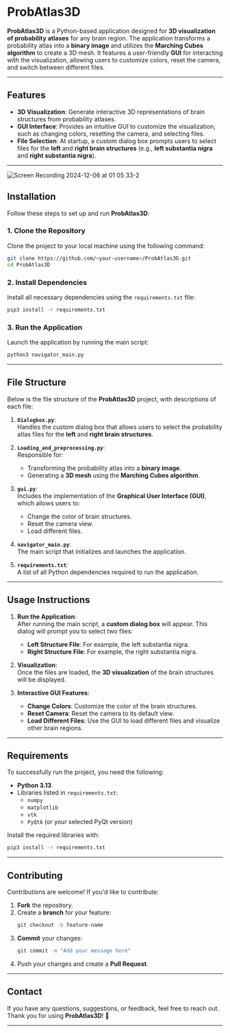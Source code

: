 # **ProbAtlas3D**

**ProbAtlas3D** is a Python-based application designed for **3D visualization of probability atlases** for any brain region. The application transforms a probability atlas into a **binary image** and utilizes the **Marching Cubes algorithm** to create a 3D mesh. It features a user-friendly **GUI** for interacting with the visualization, allowing users to customize colors, reset the camera, and switch between different files.

---

## **Features**

- **3D Visualization**: Generate interactive 3D representations of brain structures from probability atlases.
- **GUI Interface**: Provides an intuitive GUI to customize the visualization, such as changing colors, resetting the camera, and selecting files.
- **File Selection**: At startup, a custom dialog box prompts users to select files for the **left** and **right brain structures** (e.g., **left substantia nigra** and **right substantia nigra**).

---
![Screen Recording 2024-12-06 at 01 05 33-2](https://github.com/user-attachments/assets/6b25a0f7-829d-4bca-a41f-e84f012e18d8)


## **Installation**

Follow these steps to set up and run **ProbAtlas3D**:

### **1. Clone the Repository**
Clone the project to your local machine using the following command:
```bash
git clone https://github.com/<your-username>/ProbAtlas3D.git
cd ProbAtlas3D
```

### **2. Install Dependencies**
Install all necessary dependencies using the `requirements.txt` file:
```bash
pip3 install -r requirements.txt
```

### **3. Run the Application**
Launch the application by running the main script:
```bash
python3 navigator_main.py
```

---

## **File Structure**

Below is the file structure of the **ProbAtlas3D** project, with descriptions of each file:

1. **`Dialogbox.py`**:  
   Handles the custom dialog box that allows users to select the probability atlas files for the **left** and **right brain structures**.

2. **`Loading_and_preprocessing.py`**:  
   Responsible for:
   - Transforming the probability atlas into a **binary image**.
   - Generating a **3D mesh** using the **Marching Cubes algorithm**.

3. **`gui.py`**:  
   Includes the implementation of the **Graphical User Interface (GUI)**, which allows users to:
   - Change the color of brain structures.
   - Reset the camera view.
   - Load different files.

4. **`navigator_main.py`**:  
   The main script that initializes and launches the application.

5. **`requirements.txt`**:  
   A list of all Python dependencies required to run the application.

---

## **Usage Instructions**

1. **Run the Application**:  
   After running the main script, a **custom dialog box** will appear. This dialog will prompt you to select two files:  
   - **Left Structure File**: For example, the left substantia nigra.  
   - **Right Structure File**: For example, the right substantia nigra.  

2. **Visualization**:  
   Once the files are loaded, the **3D visualization** of the brain structures will be displayed.

3. **Interactive GUI Features**:  
   - **Change Colors**: Customize the color of the brain structures.  
   - **Reset Camera**: Reset the camera to its default view.  
   - **Load Different Files**: Use the GUI to load different files and visualize other brain regions.

---

## **Requirements**

To successfully run the project, you need the following:

- **Python 3.13**  
- Libraries listed in `requirements.txt`:
  - `numpy`
  - `matplotlib`
  - `vtk`
  - `PyQt6` (or your selected PyQt version)

Install the required libraries with:
```bash
pip3 install -r requirements.txt
```

---

## **Contributing**

Contributions are welcome! If you'd like to contribute:
1. **Fork** the repository.  
2. Create a **branch** for your feature:
   ```bash
   git checkout -b feature-name
   ```
3. **Commit** your changes:
   ```bash
   git commit -m "Add your message here"
   ```
4. Push your changes and create a **Pull Request**.

---

## **Contact**

If you have any questions, suggestions, or feedback, feel free to reach out.  
Thank you for using **ProbAtlas3D**! 🎉

--- 
